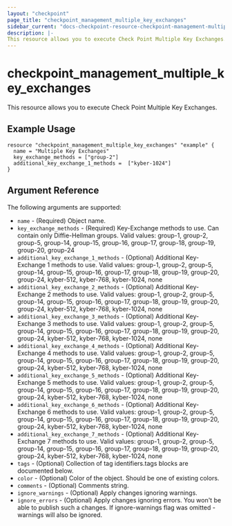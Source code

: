 ```yaml
---
layout: "checkpoint"
page_title: "checkpoint_management_multiple_key_exchanges"
sidebar_current: "docs-checkpoint-resource-checkpoint-management-multiple-key-exchanges"
description: |-
This resource allows you to execute Check Point Multiple Key Exchanges.
---
```


# checkpoint_management_multiple_key_exchanges

This resource allows you to execute Check Point Multiple Key Exchanges.

## Example Usage


```hcl
resource "checkpoint_management_multiple_key_exchanges" "example" {
  name = "Multiple Key Exchanges"
  key_exchange_methods = ["group-2"]
  additional_key_exchange_1_methods =  ["kyber-1024"]
}
```

## Argument Reference

The following arguments are supported:

* `name` - (Required) Object name. 
* `key_exchange_methods` - (Required) Key-Exchange methods to use. Can contain only Diffie-Hellman groups. Valid values: group-1, group-2, group-5, group-14, group-15, group-16, group-17, group-18, group-19, group-20, group-24
* `additional_key_exchange_1_methods` - (Optional) Additional Key-Exchange 1 methods to use. Valid values: group-1, group-2, group-5, group-14, group-15, group-16, group-17, group-18, group-19, group-20, group-24, kyber-512, kyber-768, kyber-1024, none
* `additional_key_exchange_2_methods` - (Optional) Additional Key-Exchange 2 methods to use. Valid values: group-1, group-2, group-5, group-14, group-15, group-16, group-17, group-18, group-19, group-20, group-24, kyber-512, kyber-768, kyber-1024, none
* `additional_key_exchange_3_methods` - (Optional) Additional Key-Exchange 3 methods to use. Valid values: group-1, group-2, group-5, group-14, group-15, group-16, group-17, group-18, group-19, group-20, group-24, kyber-512, kyber-768, kyber-1024, none
* `additional_key_exchange_4_methods` - (Optional) Additional Key-Exchange 4 methods to use. Valid values: group-1, group-2, group-5, group-14, group-15, group-16, group-17, group-18, group-19, group-20, group-24, kyber-512, kyber-768, kyber-1024, none
* `additional_key_exchange_5_methods` - (Optional) Additional Key-Exchange 5 methods to use. Valid values: group-1, group-2, group-5, group-14, group-15, group-16, group-17, group-18, group-19, group-20, group-24, kyber-512, kyber-768, kyber-1024, none
* `additional_key_exchange_6_methods` - (Optional) Additional Key-Exchange 6 methods to use. Valid values: group-1, group-2, group-5, group-14, group-15, group-16, group-17, group-18, group-19, group-20, group-24, kyber-512, kyber-768, kyber-1024, none
* `additional_key_exchange_7_methods` - (Optional) Additional Key-Exchange 7 methods to use. Valid values: group-1, group-2, group-5, group-14, group-15, group-16, group-17, group-18, group-19, group-20, group-24, kyber-512, kyber-768, kyber-1024, none
* `tags` - (Optional) Collection of tag identifiers.tags blocks are documented below.
* `color` - (Optional) Color of the object. Should be one of existing colors. 
* `comments` - (Optional) Comments string.
* `ignore_warnings` - (Optional) Apply changes ignoring warnings. 
* `ignore_errors` - (Optional) Apply changes ignoring errors. You won't be able to publish such a changes. If ignore-warnings flag was omitted - warnings will also be ignored. 

